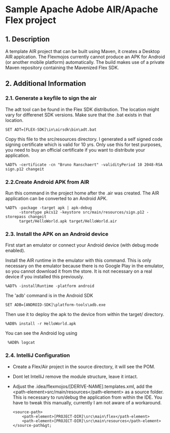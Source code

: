 # Sample Apache Adobe AIR/Apache Flex project
## 1. Description

A template AIR project that can be built using Maven, it creates a Desktop AIR applcation.
The Flexmojos currently cannot produce an APK for Android (or another mobile platform) automatically.
The build makes use of a private Maven repository containing the Mavenized Flex SDK.

## 2. Additional Information
### 2.1. Generate a keyfile to sign the air

The adt tool can be found in the Flex SDK distribution. The location might vary for differenet SDK versions. Make sure that the .bat exists in that location.

    SET ADT=[FLEX-SDK]\in\airsdk\bin\adt.bat

Copy this file to the src/resources directory. I generated a self signed code signing certificate which is valid for 10 yrs. Only use this for test purposes,
you need to buy an official certificate if you want to distribute your application.

    %ADT% -certificate -cn "Bruno Ranschaert" -validityPeriod 10 2048-RSA sign.p12 changeit

### 2.2.Create Android APK from AIR

Run this command in the project home after the .air was created. The AIR application can be converted to an Android APK.

    %ADT% -package -target apk | apk-debug
          -storetype pkcs12 -keystore src/main/resources/sign.p12 -storepass changeit 
          target/HelloWorld.apk target/HelloWorld.air

### 2.3. Install the APK on an Android device

First start an emulator or connect your Android device (with debug mode enabled).

Install the AIR runtime in the emulator with this command. This is only necessary on the emulator because there is no Google Play in the emulator, so you cannot download it from the store.
It is not necessary on a real device if you installed this previously.

    %ADT% -installRuntime -platform android

The 'adb' command is in the Android SDK

    SET ADB=[ANDROID-SDK]\platform-tools\adb.exe

Then use it to deploy the apk to the device from within the target/ directory.

    %ADB% install -r HelloWorld.apk

You can see the Android log using

     %ADB% logcat

### 2.4. IntelliJ Configuration

* Create a Flex/Air project in the source directory, it will see the POM.
* Dont let IntelliJ remove the module structure, leave it intact.
* Adjust the .idea/flexmojos/[DERIVE-NAME].templates.xml, add the &lt;path-element>src/main/resources&lt;/path-element> as a source folder.
This is necessary to run/debug the application from within the IDE. You have to tweak this manually, currently I am not aware of a workaround.


      <source-path>
          <path-element>[PROJECT-DIR]\src\main\flex</path-element>
          <path-element>[PROJECT-DIR]\src\main\resources</path-element>
      </source-path&gt;